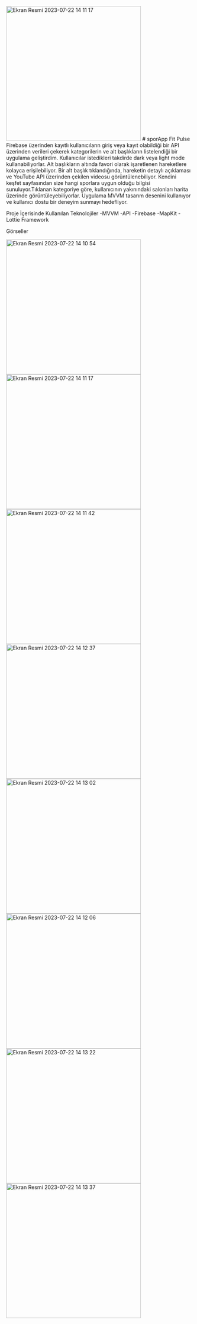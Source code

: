 <img width="364" alt="Ekran Resmi 2023-07-22 14 11 17" src="https://github.com/eyuphanakkaya/sporApp/assets/96181594/786872d5-f425-4699-b145-2fa70a27e52b">
# sporApp
Fit Pulse 
Firebase üzerinden kayıtlı kullanıcıların giriş veya kayıt olabildiği bir API üzerinden verileri çekerek kategorilerin ve alt başlıkların listelendiği bir uygulama geliştirdim. 
Kullanıcılar istedikleri takdirde dark veya light mode kullanabiliyorlar. Alt başlıkların altında favori olarak işaretlenen hareketlere kolayca erişilebiliyor. 
Bir alt başlık tıklandığında, hareketin detaylı açıklaması ve YouTube API üzerinden çekilen videosu görüntülenebiliyor. Kendini keşfet 
sayfasından size hangi sporlara uygun olduğu bilgisi sunuluyor.Tıklanan kategoriye göre, kullanıcının yakınındaki salonları harita üzerinde görüntüleyebiliyorlar.
Uygulama MVVM tasarım desenini kullanıyor ve kullanıcı dostu bir deneyim sunmayı hedefliyor.

Proje İçerisinde Kullanılan Teknolojiler 
-MVVM
-API
-Firebase
-MapKit
-Lottie Framework

Görseller

<img width="364" alt="Ekran Resmi 2023-07-22 14 10 54" src="https://github.com/eyuphanakkaya/sporApp/assets/96181594/d685e2df-c799-497f-8be7-fd63a10f8ef3">
<img width="364" alt="Ekran Resmi 2023-07-22 14 11 17" src="https://github.com/eyuphanakkaya/sporApp/assets/96181594/a43f8c01-a6dd-49c8-93a6-16e67343cae7">
<img width="364" alt="Ekran Resmi 2023-07-22 14 11 42" src="https://github.com/eyuphanakkaya/sporApp/assets/96181594/c7ffd02d-a30d-4963-ac3d-5cc6f3fd9afc">
<img width="364" alt="Ekran Resmi 2023-07-22 14 12 37" src="https://github.com/eyuphanakkaya/sporApp/assets/96181594/a30bcd83-80bf-48b1-a0dd-ac80f2d9ce94">
<img width="364" alt="Ekran Resmi 2023-07-22 14 13 02" src="https://github.com/eyuphanakkaya/sporApp/assets/96181594/a61e6064-cbfe-44d8-9073-13f4cdcf2916">
<img width="364" alt="Ekran Resmi 2023-07-22 14 12 06" src="https://github.com/eyuphanakkaya/sporApp/assets/96181594/258cd843-d573-464e-a883-56d7fc8bdd62">
<img width="364" alt="Ekran Resmi 2023-07-22 14 13 22" src="https://github.com/eyuphanakkaya/sporApp/assets/96181594/8ebfe109-1e01-4400-81e6-f98adb13fa49">
<img width="364" alt="Ekran Resmi 2023-07-22 14 13 37" src="https://github.com/eyuphanakkaya/sporApp/assets/96181594/11d35c2f-8f42-4da9-82af-9e16ef4306ef">

















